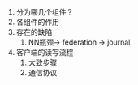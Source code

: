 1. 分为哪几个组件？
2. 各组件的作用
3. 存在的缺陷
   1. NN瓶颈-> federation -> journal
4. 客户端的读写流程
   1. 大致步骤
   2. 通信协议

